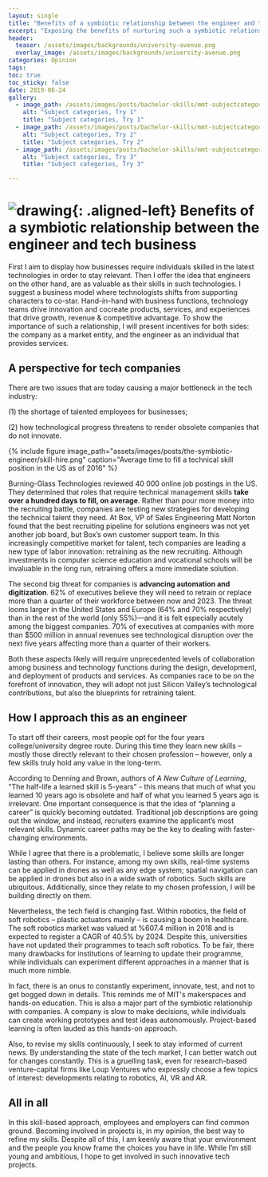 ```yaml
---
layout: single
title: "Benefits of a symbiotic relationship between the engineer and tech business"
excerpt: "Exposing the benefits of nurturing such a symbiotic relationship in tech companies."
header:
  teaser: /assets/images/backgrounds/university-avenue.png
  overlay_image: /assets/images/backgrounds/university-avenue.png
categories: Opinion
tags:
toc: true
toc_sticky: false
date: 2019-06-24
gallery:
  - image_path: /assets/images/posts/bachelor-skills/mmt-subjectcategories1.png
    alt: "Subject categories, Try 1"
    title: "Subject categories, Try 1"
  - image_path: /assets/images/posts/bachelor-skills/mmt-subjectcategories2.png
    alt: "Subject categories, Try 2"
    title: "Subject categories, Try 2"
  - image_path: /assets/images/posts/bachelor-skills/mmt-subjectcategories3.png
    alt: "Subject categories, Try 3"
    title: "Subject categories, Try 3"

---
```

# ![drawing](/assets/images/favicon.jpg){: .aligned-left} Benefits of a symbiotic relationship between the engineer and tech business

First I aim to display how businesses require individuals skilled in the latest technologies in order to stay relevant. Then I offer the idea that engineers on the other hand, are as valuable as their skills in such technologies. I suggest a business model where technologists shifts from supporting characters to co-star. Hand-in-hand with business functions, technology teams drive innovation and cocreate products, services, and experiences that drive growth, revenue & competitive advantage. To show the importance of such a relationship, I will present incentives for both sides: the company as a market entity, and the engineer as an individual that provides services.
## A perspective for tech companies
There are two issues that are today causing a major bottleneck in the tech industry:

(1)	the shortage of talented employees for businesses;

(2)	how technological progress threatens to render obsolete companies that do not innovate.

{%
include figure
image_path="assets/images/posts/the-symbiotic-engineer/skill-hire.png"
caption="Average time to fill a technical skill position in the US as of 2016"
%}

Burning-Glass Technologies reviewed 40 000 online job postings in the US. They determined that roles that require technical management skills **take over a hundred days to fill, on average**. Rather than pour more money into the recruiting battle, companies are testing new strategies for developing the technical talent they need. At Box, VP of Sales Engineering Matt Norton found that the best recruiting pipeline for solutions engineers was not yet another job board, but Box’s own customer support team. In this increasingly competitive market for talent, tech companies are leading a new type of labor innovation: retraining as the new recruiting. Although investments in computer science education and vocational schools will be invaluable in the long run, retraining offers a more immediate solution.

The second big threat for companies is **advancing automation and digitization**. 62% of executives believe they will need to retrain or replace more than a quarter of their workforce between now and 2023. The threat looms larger in the United States and Europe (64% and 70% respectively) than in the rest of the world (only 55%)—and it is felt especially acutely among the biggest companies. 70% of executives at companies with more than $500 million in annual revenues see technological disruption over the next five years affecting more than a quarter of their workers.

Both these aspects likely will require unprecedented levels of collaboration among business and technology functions during the design, development, and deployment of products and services. As companies race to be on the forefront of innovation, they will adopt not just Silicon Valley’s technological contributions, but also the blueprints for retraining talent.

## How I approach this as an engineer

To start off their careers, most people opt for the four years college/university degree route. During this time they learn new skills – mostly those directly relevant to their chosen profession – however, only a few skills truly hold any value in the long-term.

According to Denning and Brown, authors of *A New Culture of Learning*, "The half-life a learned skill is 5-years" - this means that much of what you learned 10 years ago is obsolete and half of what you learned 5 years ago is irrelevant. One important consequence is that the idea of “planning a career” is quickly becoming outdated. Traditional job descriptions are going out the window, and instead, recruiters examine the applicant’s most relevant skills. Dynamic career paths may be the key to dealing with faster-changing environments.

While I agree that there is a problematic, I believe some skills are longer lasting than others. For instance, among my own skills, real-time systems can be applied in drones as well as any edge system; spatial navigation can be applied in drones but also in a wide swath of robotics. Such skills are ubiquitous. Additionally, since they relate to my chosen profession, I will be building directly on them.

Nevertheless, the tech field is changing fast. Within robotics, the field of soft robotics – plastic actuators mainly – is causing a boom in healthcare. The soft robotics market was valued at %607.4 million in 2018 and is expected to register a CAGR of 40.5% by 2024. Despite this, universities have not updated their programmes to teach soft robotics. To be fair, there many drawbacks for institutions of learning to update their programme, while individuals can experiment different approaches in a manner that is much more nimble.

In fact, there is an onus to constantly experiment, innovate, test, and not to get bogged down in details. This reminds me of MIT's makerspaces and hands-on education. This is also a major part of the symbiotic relationship with companies. A company is slow to make decisions, while individuals can create working prototypes and test ideas autonomously. Project-based learning is often lauded as this hands-on approach.

Also, to revise my skills continuously, I seek to stay informed of current news. By understanding the state of the tech market, I can better watch out for changes constantly. This is a gruelling task, even for research-based venture-capital firms like Loup Ventures who expressly choose a few topics of interest: developments relating to robotics, AI, VR and AR.

## All in all

In this skill-based approach, employees and employers can find common ground. Becoming involved in projects is, in my opinion, the best way to refine my skills. Despite all of this, I am keenly aware that your environment and the people you know frame the choices you have in life. While I’m still young and ambitious, I hope to get involved in such innovative tech projects.
